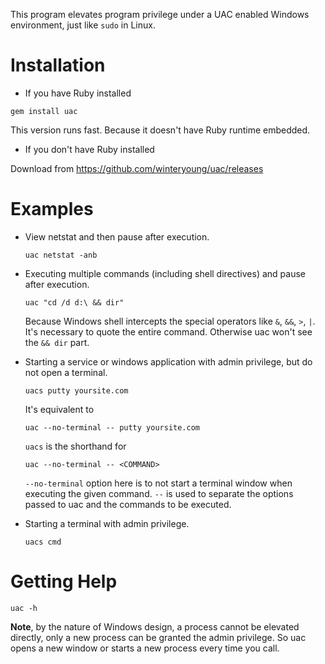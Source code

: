 This program elevates program privilege under a UAC enabled Windows environment, just like `sudo` in Linux.

# Installation

* If you have Ruby installed

`gem install uac`

This version runs fast. Because it doesn't have Ruby runtime embedded.

* If you don't have Ruby installed

Download from https://github.com/winteryoung/uac/releases

# Examples

* View netstat and then pause after execution.

  ```batch
  uac netstat -anb
  ```

* Executing multiple commands (including shell directives) and pause after execution.

  ```batch
  uac "cd /d d:\ && dir"
  ```

  Because Windows shell intercepts the special operators like `&`, `&&`, `>`, `|`.  It's necessary to quote the entire command. Otherwise uac won't see the `&& dir` part.

* Starting a service or windows application with admin privilege, but do not open a terminal.

  ```batch
  uacs putty yoursite.com
  ```

  It's equivalent to

  ```batch
  uac --no-terminal -- putty yoursite.com
  ```

  `uacs` is the shorthand for

  ```batch
  uac --no-terminal -- <COMMAND>
  ```

  `--no-terminal` option here is to not start a terminal window when executing the given command. `--` is used to separate the options passed to uac and the commands to be executed.

* Starting a terminal with admin privilege.

  ```batch
  uacs cmd
  ```

# Getting Help

```batch
uac -h
```

**Note**, by the nature of Windows design, a process cannot be elevated directly, only a new process can be granted the admin privilege. So uac opens a new window or starts a new process every time you call.
